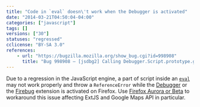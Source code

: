```yaml
---
title: "Code in `eval` doesn\'t work when the Debugger is activated"
date: "2014-03-21T04:50:04-04:00"
categories: ["javascript"]
tags: []
versions: ["30"]
statuses: "regressed"
cclicense: "BY-SA 3.0"
references:
    - url: "https://bugzilla.mozilla.org/show_bug.cgi?id=998908"
      title: "Bug 998908 – [jsdbg2] Calling Debugger.Script.prototype.getChildScripts causes errors to be thrown that otherwise wouldn\'t be"
---
```

Due to a regression in the JavaScript engine, a part of script inside an [`eval`](https://developer.mozilla.org/docs/Web/JavaScript/Reference/Global_Objects/eval) may not work properly and throw a `ReferenceError` while the [Debugger](https://developer.mozilla.org/docs/Tools/Debugger) or the [Firebug](https://getfirebug.com/) extension is activated on Firefox. Use [Firefox Aurora or Beta](https://www.mozilla.org/firefox/channel/) to workaround this issue affecting ExtJS and Google Maps API in particular.
